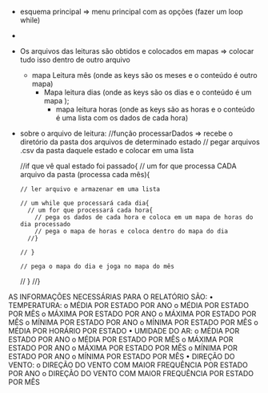 
- esquema principal => menu principal com as opções (fazer um loop while)
- 
- Os arquivos das leituras são obtidos e colocados em mapas => colocar tudo isso dentro de outro arquivo 
  - mapa Leitura mês (onde as keys são os meses e o conteúdo é outro mapa)
    - Mapa leitura dias (onde as keys são os dias e o conteúdo é um mapa );
        - mapa leitura horas (onde as keys são as horas e o conteúdo é uma lista com os dados de cada hora)

- sobre o arquivo de leitura:
  //função processarDados => recebe o diretório da pasta dos arquivos de determinado estado
  // pegar arquivos .csv da pasta daquele estado e colocar em uma lista

  //if que vê qual estado foi passado{
  // um for que processa CADA arquivo da pasta (processa cada mês){

      // ler arquivo e armazenar em uma lista

      // um while que processará cada dia{
        // um for que processará cada hora{
          // pega os dados de cada hora e coloca em um mapa de horas do dia processado
          // pega o mapa de horas e coloca dentro do mapa do dia
        //}

      // }

      // pega o mapa do dia e joga no mapa do mês
  // }
  //}



AS INFORMAÇÕES NECESSÁRIAS PARA O RELATÓRIO SÃO:
• TEMPERATURA:
    o MÉDIA POR ESTADO POR ANO
    o MÉDIA POR ESTADO POR MÊS
    o MÁXIMA POR ESTADO POR ANO
    o MÁXIMA POR ESTADO POR MÊS
    o MÍNIMA POR ESTADO POR ANO
    o MÍNIMA POR ESTADO POR MÊS
    o MÉDIA POR HORÁRIO POR ESTADO
• UMIDADE DO AR:
    o MÉDIA POR ESTADO POR ANO
    o MÉDIA POR ESTADO POR MÊS
    o MÁXIMA POR ESTADO POR ANO
    o MÁXIMA POR ESTADO POR MÊS
    o MÍNIMA POR ESTADO POR ANO
    o MÍNIMA POR ESTADO POR MÊS
• DIREÇÃO DO VENTO:
    o DIREÇÃO DO VENTO COM MAIOR FREQUÊNCIA POR ESTADO POR ANO
    o DIREÇÃO DO VENTO COM MAIOR FREQUÊNCIA POR ESTADO POR MÊS
